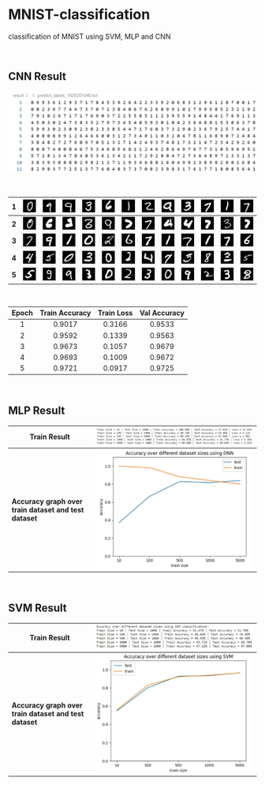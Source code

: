 # MNIST-classification
 classification of MNIST using SVM, MLP and CNN

<br>

## CNN Result

![image-20230318224005300](README/image-20230318224005300.png)

<br>

| 1     | ![image-20230318224108412](README/image-20230318224108412.png) | ![test_1](README/test_1.bmp) | ![test_2](README/test_2.bmp) | ![test_3](README/test_3.bmp) | ![test_4](README/test_4.bmp) | ![test_5](README/test_5.bmp) | ![test_6](README/test_6.bmp) | ![test_7](README/test_7.bmp) | ![test_8](README/test_8.bmp) | ![test_9](README/test_9.bmp) | ![test_10](README/test_10.bmp) | ![test_11](README/test_11.bmp) |
| ----- | ------------------------------------------------------------ | ------------------------------------------------------------ | ------------------------------------------------------------ | ------------------------------------------------------------ | ------------------------------------------------------------ | ------------------------------------------------------------ | ------------------------------------------------------------ | ------------------------------------------------------------ | ------------------------------------------------------------ | ------------------------------------------------------------ | ------------------------------------------------------------ | ------------------------------------------------------------ |
| **2** | ![test_64](README/test_64.bmp) | ![test_65](README/test_65.bmp) | ![test_66](README/test_66.bmp) | ![test_67](README/test_67.bmp) | ![test_68](README/test_68.bmp) | ![test_69](README/test_69.bmp) | ![test_70](README/test_70.bmp) | ![test_71](README/test_71.bmp) | ![test_72](README/test_72.bmp) | ![test_73](README/test_73.bmp) | ![test_74](README/test_74.bmp) | ![test_75](README/test_75.bmp) |
| **3** | ![test_128](README/test_128.bmp) | ![test_129](README/test_129.bmp) | ![test_130](README/test_130.bmp) | ![test_131](README/test_131.bmp) | ![test_132](README/test_132.bmp) | ![test_133](README/test_133.bmp) | ![test_134](README/test_134.bmp) | ![test_135](README/test_135.bmp) | ![test_136](README/test_136.bmp) | ![test_137](README/test_137.bmp) | ![test_138](README/test_138.bmp) | ![test_139](README/test_139.bmp) |
| **4** | ![test_192](README/test_192.bmp) | ![test_193](README/test_193.bmp) | ![test_194](README/test_194.bmp) | ![test_195](README/test_195.bmp) | ![test_196](README/test_196.bmp) | ![test_197](README/test_197.bmp) | ![test_198](README/test_198.bmp) | ![test_199](README/test_199.bmp) | ![test_200](README/test_200.bmp) | ![test_201](README/test_201.bmp) | ![test_202](README/test_202.bmp) | ![test_203](README/test_203.bmp) |
| **5** | ![test_256](README/test_256.bmp) | ![test_257](README/test_257.bmp) | ![test_258](README/test_258.bmp) | ![test_259](README/test_259.bmp) | ![test_260](README/test_260.bmp) | ![test_261](README/test_261.bmp) | ![test_262](README/test_262.bmp) | ![test_263](README/test_263.bmp) | ![test_264](README/test_264.bmp) | ![test_265](README/test_265.bmp) | ![test_266](README/test_266.bmp) | ![test_267](README/test_267.bmp) |

<br>

| Epoch | Train Accuracy | Train Loss | Val Accuracy |
| :---: | :------------: | :--------: | :----------: |
| 1     | 0.9017         | 0.3166     | 0.9533       |
| 2     | 0.9592         | 0.1339     | 0.9563       |
| 3     | 0.9673         | 0.1057     | 0.9679       |
| 4     | 0.9693         | 0.1009     | 0.9672       |
| 5     | 0.9721         | 0.0917     | 0.9725       |

<br>

## MLP Result

| Train Result                                           | ![image-20230402144324650](README/image-20230402144324650.png) |
| ------------------------------------------------------ | ------------------------------------------------------------ |
| **Accuracy graph over train dataset and test dataset** | <img src="README/image-20230402144458539.png" alt="image-20230402144458539" style="zoom:50%;" /> |

<br>

##  SVM Result

| Train Result                                           | ![image-20230402144832563](README/image-20230402144832563.png) |
| ------------------------------------------------------ | ------------------------------------------------------------ |
| **Accuracy graph over train dataset and test dataset** | ![image-20230402144856519](README/image-20230402144856519.png) |

<br>

